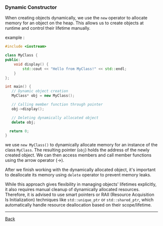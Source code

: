 ### Dynamic Constructor

When creating objects dynamically, we use the `new` operator to allocate memory for an object on the heap. This allows us to create objects at runtime and control their lifetime manually.

example :

```cpp
#include <iostream>

class MyClass {
public:
    void display() {
        std::cout << "Hello from MyClass!" << std::endl;
    }
};

int main() {
   // Dynamic object creation
   MyClass* obj = new MyClass();

   // Calling member function through pointer
   obj->display();

   // Deleting dynamically allocated object
   delete obj;

  return 0;
}
```

we use `new MyClass()` to dynamically allocate memory for an instance of the class `MyClass`. The resulting pointer (`obj`) holds the address of the newly created object. We can then access members and call member functions using the arrow operator (->).

After we finish working with the dynamically allocated object, it's important to deallocate its memory using `delete` operator to prevent memory leaks.

While this approach gives flexibility in managing objects' lifetimes explicitly, it also requires manual cleanup of dynamically allocated resources. Therefore, it is advised to use smart pointers or RAII (Resource Acquisition Is Initialization) techniques like `std::unique_ptr` or `std::shared_ptr`, which automatically handle resource deallocation based on their scope/lifetime.

---

[Back](https://github.com/Lavin-tom/cpp_programming/tree/master/Constructor)
